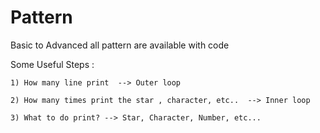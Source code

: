 # Pattern
Basic to Advanced all pattern are available with code

Some Useful Steps :

    1) How many line print  --> Outer loop
    
    2) How many times print the star , character, etc..  --> Inner loop
    
    3) What to do print? --> Star, Character, Number, etc...
